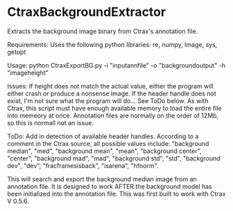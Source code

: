 # CtraxBackgroundExtractor
Extracts the background image binary from Ctrax's annotation file.

Requirements:
Uses the following python libraries: re, numpy, Image, sys, getopt

Usage:
python CtraxExportBG.py -i "inputannfile" -o "backgroundoutput" -h "imageheight"

Issues:
If height does not match the actual value, either the program will either crash or produce a nonsense image.
If the header handle does not exist, I'm not sure what the program will do... See ToDo below.
As with Ctrax, this script must have enough available memory to load the entire file into memeory at once. Annotation files are normally on the order of 12Mb, so this is normall not an issue.

ToDo:
Add in detection of available header handles. According to a comment in the Ctrax source, all possible values include: "background median", "med", "background mean", "mean", "background center", "center", "background mad", "mad", "background std", "std", "background dev", "dev", "fracframesisback", "isarena", "hfnorm".

This will search and export the background median image from an annotation file.
It is designed to work AFTER the background model has been initialized into the annotation file.
This was first built to work with Ctrax V 0.5.6.
